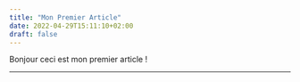 ```yaml
---
title: "Mon Premier Article"
date: 2022-04-29T15:11:10+02:00
draft: false
---
```

Bonjour ceci est mon premier article !

---
